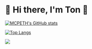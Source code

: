# 🌳 Hi there, I'm Ton 👋

[![MCPETH's GitHub stats](https://github-readme-stats.vercel.app/api?username=MCPETH&theme=radical)](https://github.com/MCPETH)

[![Top Langs](https://github-readme-stats.vercel.app/api/top-langs/?username=MCPETH&layout=compact&theme=radical)](https://github.com/MCPETH)

[<img src="https://img.shields.io/badge/Personal%20Site-mcpeth.com-green">](https://mcpeth.com)
